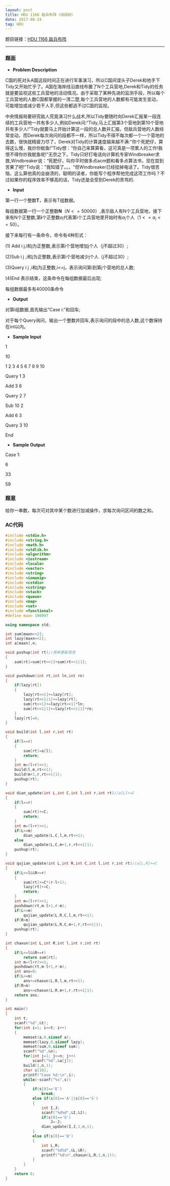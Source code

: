 ```yaml
---
layout: post
title: HDU 1166 敌兵布阵（线段树）
date: 2017-08-24 
tag: HDU
---
```


题目链接：[HDU 1166 敌兵布阵](http://acm.hdu.edu.cn/showproblem.php?pid=1166)

-------------------
### 题面
* **Problem Description**

C国的死对头A国这段时间正在进行军事演习，所以C国间谍头子Derek和他手下Tidy又开始忙乎了。A国在海岸线沿直线布置了N个工兵营地,Derek和Tidy的任务就是要监视这些工兵营地的活动情况。由于采取了某种先进的监测手段，所以每个工兵营地的人数C国都掌握的一清二楚,每个工兵营地的人数都有可能发生变动，可能增加或减少若干人手,但这些都逃不过C国的监视。

中央情报局要研究敌人究竟演习什么战术,所以Tidy要随时向Derek汇报某一段连续的工兵营地一共有多少人,例如Derek问:“Tidy,马上汇报第3个营地到第10个营地共有多少人!”Tidy就要马上开始计算这一段的总人数并汇报。但敌兵营地的人数经常变动，而Derek每次询问的段都不一样，所以Tidy不得不每次都一个一个营地的去数，很快就精疲力尽了，Derek对Tidy的计算速度越来越不满:"你个死肥仔，算得这么慢，我炒你鱿鱼!”Tidy想：“你自己来算算看，这可真是一项累人的工作!我恨不得你炒我鱿鱼呢!”无奈之下，Tidy只好打电话向计算机专家Windbreaker求救,Windbreaker说：“死肥仔，叫你平时做多点acm题和看多点算法书，现在尝到苦果了吧!”Tidy说："我知错了。。。"但Windbreaker已经挂掉电话了。Tidy很苦恼，这么算他真的会崩溃的，聪明的读者，你能写个程序帮他完成这项工作吗？不过如果你的程序效率不够高的话，Tidy还是会受到Derek的责骂的.

* **Input**

 第一行一个整数**T**，表示有T组数据。
 
每组数据第一行一个正整数**N**（$N<=50000$）,表示敌人有N个工兵营地，接下来有N个正整数,第**i**个正整数$a_i$代表第i个工兵营地里开始时有$a_i$个人（$1<=a_i<=50$）。

接下来每行有一条命令，命令有4种形式：

(1) Add i j,i和j为正整数,表示第i个营地增加j个人（j不超过30）;

(2)Sub i j ,i和j为正整数,表示第i个营地减少j个人（j不超过30）;

(3)Query i j ,i和j为正整数,i<=j，表示询问第i到第j个营地的总人数;

(4)End 表示结束，这条命令在每组数据最后出现;

每组数据最多有40000条命令

* **Output**

对第i组数据,首先输出“Case i:”和回车;

对于每个Query询问，输出一个整数并回车,表示询问的段中的总人数,这个数保持在int以内。

* **Sample Input**

1

10

1 2 3 4 5 6 7 8 9 10

Query 1 3

Add 3 6

Query 2 7

Sub 10 2

Add 6 3

Query 3 10

End 

* **Sample Output**

Case 1:

6

33

59

### 题意

给你一串数，每次可对其中某个数进行加减操作，求每次询问区间的数之和。 

### AC代码
``` c++
#include <stdio.h>
#include <string.h>
#include <math.h>
#include <stdlib.h>
#include <algorithm>
#include <iostream>
#include <locale>
#include <vector>
#include <string>
#include <iomanip>
#include <cstdio>
#include <cstring>
#include <stack>
#include <queue>
#include <map>
#include <set>
#include <functional>
#define maxn 100007

using namespace std;

int sum[maxn<<2];
int lazy[maxn<<2];
int a[maxn],n;

void pushup(int rt)//用来更新信息
{
    sum[rt]=sum[rt<<1]+sum[rt<<1|1];
}

void pushdown(int rt,int ln,int rn)
{
    if(lazy[rt])
    {
        lazy[rt<<1]+=lazy[rt];
        lazy[rt<<1|1]+=lazy[rt];
        sum[rt<<1]+=lazy[rt<<1]*ln;
        sum[rt<<1|1]+=lazy[rt<<1|1]*rn;
    }
    lazy[rt]=0;
}

void build(int l,int r,int rt)
{
    if(l==r)
    {
        sum[rt]=a[l];
        return;
    }
    int m=(l+r)>>1;
    build(l,m,rt<<1);
    build(m+1,r,rt<<1|1);
    pushup(rt);
}

void dian_update(int L,int C,int l,int r,int rt)//a[L]+=C
{
    if(l==r)
    {
        sum[rt]+=C;
        return;
    }
    int m=(l+r)>>1;
    if(L<=m)
        dian_update(L,C,l,m,rt<<1);
    else
        dian_update(L,C,m+1,r,rt<<1|1);
    pushup(rt);
}

void qujian_update(int L,int R,int C,int l,int r,int rt)//a[L,R]+=C
{
    if(L<=l&&R>=r)
    {
        sum[rt]+=C*(r-l+1);
        lazy[rt]+=C;
        return;
    }
    int m=(l+r)>>1;
    pushdown(rt,m-l+1,r-m);
    if(L<=m)
        qujian_update(L,R,C,l,m,rt<<1);
    if(R>m)
        qujian_update(L,R,C,m+1,r,rt<<1|1);
    pushup(rt);
}

int chaxun(int L,int R,int l,int r,int rt)
{
    if(L<=l&&R>=r)
        return sum[rt];
    int m=(l+r)>>1;
    pushdown(rt,m-l+1,r-m);
    int ans=0;
    if(L<=m)
        ans+=chaxun(L,R,l,m,rt<<1);
    if(R>m)
        ans+=chaxun(L,R,m+1,r,rt<<1|1);
    return ans;
}

int main()
{
    int t;
    scanf("%d",&t);
    for(int i=1; i<=t; i++)
    {
        memset(a,0,sizeof a);
        memset(lazy,0,sizeof lazy);
        memset(sum,0,sizeof sum);
        scanf("%d",&n);
        for(int j=1; j<=n; j++)
            scanf("%d",&a[j]);
        build(1,n,1);
        char s[10];
        printf("Case %d:\n",i);
        while(~scanf("%s",s))
        {
            if(s[0]=='E')
                break;
            else if(s[0]=='A'||s[0]=='S')
            {
                int I,J;
                scanf("%d%d",&I,&J);
                if(s[0]=='S')
                    J=-J;
                dian_update(I,J,1,n,1);
            }
            else if(s[0]=='Q')
            {
                int L,R;
                scanf("%d%d",&L,&R);
                printf("%d\n",chaxun(L,R,1,n,1));
            }
        }
    }
    return 0;
}
```
